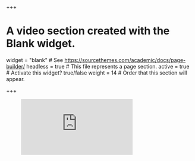 +++
# A video section created with the Blank widget.

widget = "blank"  # See https://sourcethemes.com/academic/docs/page-builder/
headless = true  # This file represents a page section.
active = true  # Activate this widget? true/false
weight = 14  # Order that this section will appear.

+++

<figure class="video_container">
  <iframe src="https://www.youtube.com/embed/7w6MjJ7Cz8U?autoplay=1&controls=0" frameborder="0" allowfullscreen style="width=100%;height=100%;"> </iframe>
</figure>


